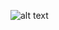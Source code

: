 ![alt text](https://github.comHouangnt/predict_stock_vietname_lstm-bi-lstm/blob/main/result.jpeg?raw=true)
